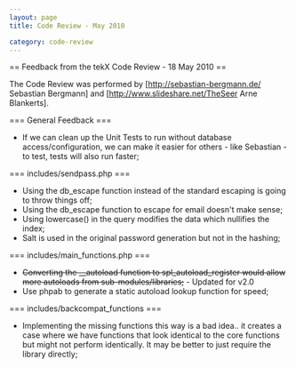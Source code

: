 ```yaml
---
layout: page
title: Code Review - May 2010

category: code-review
---
```


== Feedback from the tekX Code Review - 18 May 2010 ==

The Code Review was performed by [http://sebastian-bergmann.de/ Sebastian Bergmann] and [http://www.slideshare.net/TheSeer Arne Blankerts].

=== General Feedback ===

*  If we can clean up the Unit Tests to run without database access/configuration, we can make it easier for others - like Sebastian - to test, tests will also run faster;

=== includes/sendpass.php ===

*  Using the db_escape function instead of the standard escaping is going to throw things off;
*  Using the db_escape function to escape for email doesn't make sense;
*  Using lowercase() in the query modifies the data which nullifies the index;
*  Salt is used in the original password generation but not in the hashing;

=== includes/main_functions.php ===

*  <s>Converting the __autoload function to spl_autoload_register would allow more autoloads from sub-modules/libraries;</s> - Updated for v2.0
*  Use phpab to generate a static autoload lookup function for speed;

=== includes/backcompat_functions ===

*  Implementing the missing functions this way is a bad idea.. it creates a case where we have functions that look identical to the core functions but might not perform identically. It may be better to just require the library directly;
